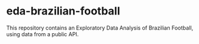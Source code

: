 # eda-brazilian-football
This repository contains an Exploratory Data Analysis of Brazilian Football, using data from a public API.
